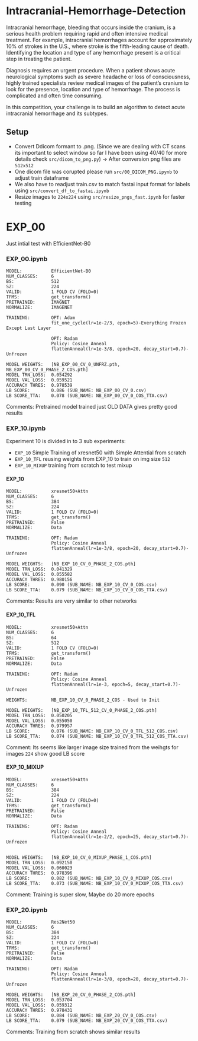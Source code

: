 # Intracranial-Hemorrhage-Detection

Intracranial hemorrhage, bleeding that occurs inside the cranium, is a serious health problem requiring rapid and often intensive medical treatment. For example, intracranial hemorrhages account for approximately 10% of strokes in the U.S., where stroke is the fifth-leading cause of death. Identifying the location and type of any hemorrhage present is a critical step in treating the patient.

Diagnosis requires an urgent procedure. When a patient shows acute neurological symptoms such as severe headache or loss of consciousness, highly trained specialists review medical images of the patient’s cranium to look for the presence, location and type of hemorrhage. The process is complicated and often time consuming.

In this competition, your challenge is to build an algorithm to detect acute intracranial hemorrhage and its subtypes.

## Setup
- Convert Ddicom formant to .png. (Since we are dealing with CT scans its important to select window so far I have been using 40/40 for more details check `src/dicom_to_png.py`) -> After conversion png files are `512x512`
- One dicom file was corupted please run `src/00_DICOM_PNG.ipynb` to adjust train dataframe
- We also have to readjust train.csv to match fastai input format for labels using `src/convert_df_to_fastai.ipynb`
- Resize images to `224x224` using `src/resize_pngs_fast.ipynb` for faster testing

# EXP_00
Just intial test with  EfficientNet-B0

### EXP_00.ipynb
```
MODEL:           EfficientNet-B0
NUM_CLASSES:     6
BS:              512
SZ:              224
VALID:           1 FOLD CV (FOLD=0)
TFMS:            get_transform()
PRETRAINED:      IMAGNET
NORMALIZE:       IMAGENET

TRAINING:        OPT: Adam
                 fit_one_cycle(lr=1e-2/3, epoch=5)-Everything Frozen Except Last Layer
                 
                 OPT: Radam
                 Policy: Cosine Anneal 
                 flattenAnneal(lr=1e-3/8, epoch=20, decay_start=0.7)-Unfrozen

MODEL WEIGHTS:   [NB_EXP_00_CV_0_UNFRZ.pth, NB_EXP_00_CV_0_PHASE_2_COS.pth]
MODEL TRN_LOSS:  0.054292
MODEL VAL_LOSS:  0.059521
ACCURACY THRES:  0.978539
LB SCORE:        0.086 (SUB_NAME: NB_EXP_00_CV_0.csv)
LB SCORE_TTA:    0.078 (SUB_NAME: NB_EXP_00_CV_0_COS_TTA.csv)
```
Comments: Pretrained model trained just OLD DATA gives pretty good results

### EXP_10.ipynb

Experiment 10 is divided in to 3 sub experiments:
- `EXP_10` Simple Training of xresnet50 with Simple Attential from scratch
- `EXP_10_TFL` reusing weights from EXP_10 to train on img size `512`
- `EXP_10_MIXUP` training from scratch to test mixup

#### EXP_10
```
MODEL:           xresnet50+Attn
NUM_CLASSES:     6
BS:              384
SZ:              224
VALID:           1 FOLD CV (FOLD=0)
TFMS:            get_transform()
PRETRAINED:      False
NORMALIZE:       Data

TRAINING:        OPT: Radam
                 Policy: Cosine Anneal 
                 flattenAnneal(lr=1e-3/8, epoch=20, decay_start=0.7)-Unfrozen

MODEL WEIGHTS:   [NB_EXP_10_CV_0_PHASE_2_COS.pth]
MODEL TRN_LOSS:  0.041329
MODEL VAL_LOSS:  0.055582
ACCURACY THRES:  0.980156
LB SCORE:        0.090 (SUB_NAME: NB_EXP_10_CV_0_COS.csv)
LB SCORE_TTA:    0.079 (SUB_NAME: NB_EXP_10_CV_0_COS_TTA.csv)
```
Comments: Results are very similar to other networks 



#### EXP_10_TFL
```
MODEL:           xresnet50+Attn
NUM_CLASSES:     6
BS:              64
SZ:              512
VALID:           1 FOLD CV (FOLD=0)
TFMS:            get_transform()
PRETRAINED:      False
NORMALIZE:       Data

TRAINING:        OPT: Radam
                 Policy: Cosine Anneal 
                 flattenAnneal(lr=1e-3, epoch=5, decay_start=0.7)-Unfrozen
               
WEIGHTS:         NB_EXP_10_CV_0_PHASE_2_COS - Used to Init 

MODEL WEIGHTS:   [NB_EXP_10_TFL_512_CV_0_PHASE_2_COS.pth]
MODEL TRN_LOSS:  0.050205 	
MODEL VAL_LOSS:  0.055050
ACCURACY THRES:  0.979957
LB SCORE:        0.076 (SUB_NAME: NB_EXP_10_CV_0_TFL_512_COS.csv)
LB SCORE_TTA:    0.074 (SUB_NAME: NB_EXP_10_CV_0_TFL_512_COS_TTA.csv)
```
Comment: Its seems like larger image size trained from the weihgts for images `224` show good LB score 

#### EXP_10_MIXUP
```
MODEL:           xresnet50+Attn
NUM_CLASSES:     6
BS:              384
SZ:              224
VALID:           1 FOLD CV (FOLD=0)
TFMS:            get_transform()
PRETRAINED:      False
NORMALIZE:       Data

TRAINING:        OPT: Radam
                 Policy: Cosine Anneal 
                 flattenAnneal(lr=1e-2/2, epoch=25, decay_start=0.7)-Unfrozen
           

MODEL WEIGHTS:   [NB_EXP_10_CV_0_MIXUP_PHASE_1_COS.pth]
MODEL TRN_LOSS:  0.092150 	
MODEL VAL_LOSS:  0.060023 	
ACCURACY THRES:  0.978396
LB SCORE:        0.082 (SUB_NAME: NB_EXP_10_CV_0_MIXUP_COS.csv)
LB SCORE_TTA:    0.073 (SUB_NAME: NB_EXP_10_CV_0_MIXUP_COS_TTA.csv)
```
Comment: Training is super slow, Maybe do 20 more epochs 


### EXP_20.ipynb
 ```
 MODEL:           Res2Net50
 NUM_CLASSES:     6
 BS:              384
 SZ:              224
 VALID:           1 FOLD CV (FOLD=0)
 TFMS:            get_transform()
 PRETRAINED:      False
 NORMALIZE:       Data

 TRAINING:        OPT: Radam
                  Policy: Cosine Anneal 
                  flattenAnneal(lr=1e-3/8, epoch=20, decay_start=0.7)-Unfrozen

 MODEL WEIGHTS:   [NB_EXP_20_CV_0_PHASE_2_COS.pth]
 MODEL TRN_LOSS:  0.053704
 MODEL VAL_LOSS:  0.059312
 ACCURACY THRES:  0.978431
 LB SCORE:        0.084 (SUB_NAME: NB_EXP_20_CV_0_COS.csv)
 LB SCORE_TTA:    0.079 (SUB_NAME: NB_EXP_20_CV_0_COS_TTA.csv)
 ```
 Comments: Training from scratch shows similar results
